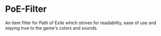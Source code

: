 # PoE-Filter
An item filter for Path of Exile which strives for readability, ease of use and staying true to the game's colors and sounds.
